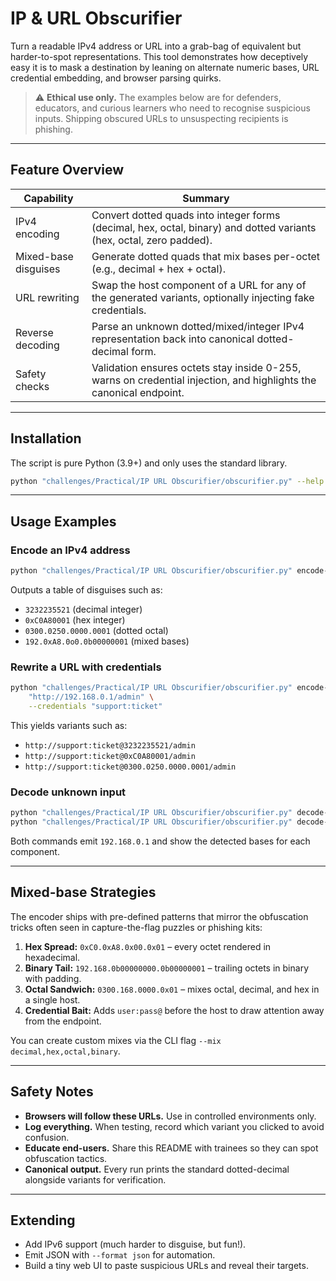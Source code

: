 # IP & URL Obscurifier

Turn a readable IPv4 address or URL into a grab-bag of equivalent but harder-to-spot representations. This tool demonstrates how deceptively easy it is to mask a destination by leaning on alternate numeric bases, URL credential embedding, and browser parsing quirks.

> ⚠️ **Ethical use only.** The examples below are for defenders, educators, and curious learners who need to recognise suspicious inputs. Shipping obscured URLs to unsuspecting recipients is phishing.

---

## Feature Overview

| Capability | Summary |
|------------|---------|
| IPv4 encoding | Convert dotted quads into integer forms (decimal, hex, octal, binary) and dotted variants (hex, octal, zero padded). |
| Mixed-base disguises | Generate dotted quads that mix bases per-octet (e.g., decimal + hex + octal). |
| URL rewriting | Swap the host component of a URL for any of the generated variants, optionally injecting fake credentials. |
| Reverse decoding | Parse an unknown dotted/mixed/integer IPv4 representation back into canonical dotted-decimal form. |
| Safety checks | Validation ensures octets stay inside 0-255, warns on credential injection, and highlights the canonical endpoint. |

---

## Installation

The script is pure Python (3.9+) and only uses the standard library.

```bash
python "challenges/Practical/IP URL Obscurifier/obscurifier.py" --help
```

---

## Usage Examples

### Encode an IPv4 address

```bash
python "challenges/Practical/IP URL Obscurifier/obscurifier.py" encode-ip 192.168.0.1
```

Outputs a table of disguises such as:

- `3232235521` (decimal integer)
- `0xC0A80001` (hex integer)
- `0300.0250.0000.0001` (dotted octal)
- `192.0xA8.0o0.0b00000001` (mixed bases)

### Rewrite a URL with credentials

```bash
python "challenges/Practical/IP URL Obscurifier/obscurifier.py" encode-url \
    "http://192.168.0.1/admin" \
    --credentials "support:ticket"
```

This yields variants such as:

- `http://support:ticket@3232235521/admin`
- `http://support:ticket@0xC0A80001/admin`
- `http://support:ticket@0300.0250.0000.0001/admin`

### Decode unknown input

```bash
python "challenges/Practical/IP URL Obscurifier/obscurifier.py" decode-ip 0xC0A80001
python "challenges/Practical/IP URL Obscurifier/obscurifier.py" decode-ip 0300.0250.0000.0001
```

Both commands emit `192.168.0.1` and show the detected bases for each component.

---

## Mixed-base Strategies

The encoder ships with pre-defined patterns that mirror the obfuscation tricks often seen in capture-the-flag puzzles or phishing kits:

1. **Hex Spread:** `0xC0.0xA8.0x00.0x01` – every octet rendered in hexadecimal.
2. **Binary Tail:** `192.168.0b00000000.0b00000001` – trailing octets in binary with padding.
3. **Octal Sandwich:** `0300.168.0000.0x01` – mixes octal, decimal, and hex in a single host.
4. **Credential Bait:** Adds `user:pass@` before the host to draw attention away from the endpoint.

You can create custom mixes via the CLI flag `--mix decimal,hex,octal,binary`.

---

## Safety Notes

- **Browsers will follow these URLs.** Use in controlled environments only.
- **Log everything.** When testing, record which variant you clicked to avoid confusion.
- **Educate end-users.** Share this README with trainees so they can spot obfuscation tactics.
- **Canonical output.** Every run prints the standard dotted-decimal alongside variants for verification.

---

## Extending

- Add IPv6 support (much harder to disguise, but fun!).
- Emit JSON with `--format json` for automation.
- Build a tiny web UI to paste suspicious URLs and reveal their targets.

